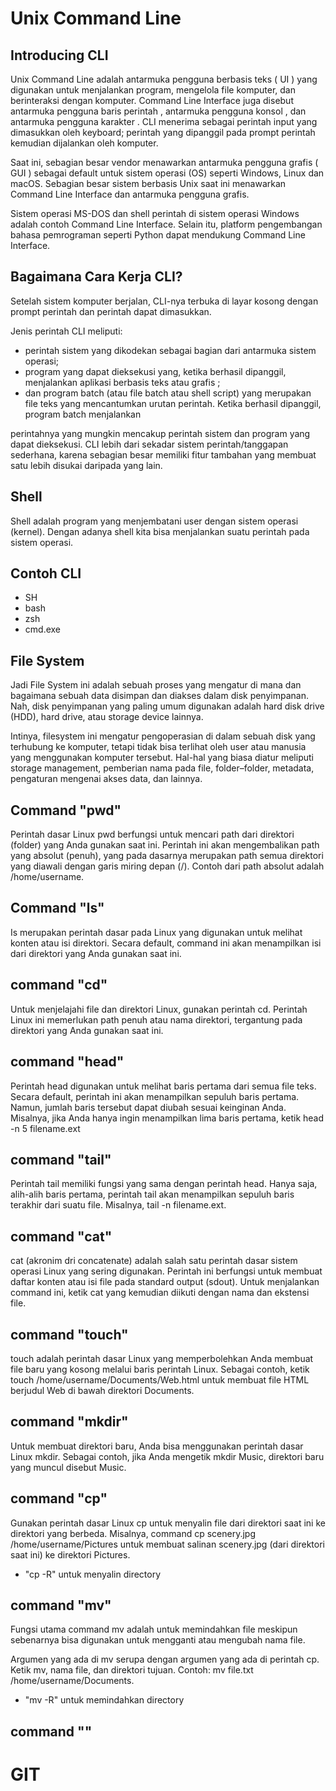 # Unix Command Line

## Introducing CLI

Unix Command Line adalah antarmuka pengguna berbasis teks ( UI ) yang digunakan untuk menjalankan program, mengelola file komputer, dan berinteraksi dengan komputer. Command Line Interface juga disebut antarmuka pengguna baris perintah , antarmuka pengguna konsol , dan antarmuka pengguna karakter . CLI menerima sebagai perintah input yang dimasukkan oleh keyboard; perintah yang dipanggil pada prompt perintah kemudian dijalankan oleh komputer.

Saat ini, sebagian besar vendor menawarkan antarmuka pengguna grafis ( GUI ) sebagai default untuk sistem operasi (OS) seperti Windows, Linux dan macOS. Sebagian besar sistem berbasis Unix saat ini menawarkan Command Line Interface dan antarmuka pengguna grafis.

Sistem operasi MS-DOS dan shell perintah di sistem operasi Windows adalah contoh Command Line Interface. Selain itu, platform pengembangan bahasa pemrograman seperti Python dapat mendukung Command Line Interface.

## Bagaimana Cara Kerja CLI? 

Setelah sistem komputer berjalan, CLI-nya terbuka di layar kosong dengan prompt perintah dan perintah dapat dimasukkan.

Jenis perintah CLI meliputi:

- perintah sistem yang dikodekan sebagai bagian dari antarmuka sistem operasi;
- program yang dapat dieksekusi yang, ketika berhasil dipanggil, menjalankan aplikasi  berbasis teks atau grafis ;
- dan program batch (atau file batch  atau shell script) yang merupakan file teks yang mencantumkan urutan perintah. Ketika berhasil dipanggil, program batch menjalankan

perintahnya yang mungkin mencakup perintah sistem dan program yang dapat dieksekusi.
CLI lebih dari sekadar sistem perintah/tanggapan sederhana, karena sebagian besar memiliki fitur tambahan yang membuat satu lebih disukai daripada yang lain.

## Shell

Shell adalah program yang menjembatani user dengan sistem operasi (kernel). Dengan adanya shell kita bisa menjalankan suatu perintah pada sistem operasi.

## Contoh CLI

- SH
- bash
- zsh
- cmd.exe

## File System
Jadi File System ini adalah sebuah proses yang mengatur di mana dan bagaimana sebuah data disimpan dan diakses dalam disk penyimpanan. Nah, disk penyimpanan yang paling umum digunakan adalah hard disk drive (HDD), hard drive, atau storage device lainnya.

Intinya, filesystem ini mengatur pengoperasian di dalam sebuah disk yang terhubung ke komputer, tetapi tidak bisa terlihat oleh user atau manusia yang menggunakan komputer tersebut. Hal-hal yang biasa diatur meliputi storage management, pemberian nama pada file, folder–folder, metadata, pengaturan mengenai akses data, dan lainnya.

## Command "pwd"
Perintah dasar Linux pwd berfungsi untuk mencari path dari direktori (folder) yang Anda gunakan saat ini. Perintah ini akan mengembalikan path yang absolut (penuh), yang pada dasarnya merupakan path semua direktori yang diawali dengan garis miring depan (/). Contoh dari path absolut adalah /home/username.

## Command "ls"
Is merupakan perintah dasar pada Linux yang digunakan untuk melihat konten atau isi direktori. Secara default, command ini akan menampilkan isi dari direktori yang Anda gunakan saat ini.

## command "cd"
Untuk menjelajahi file dan direktori Linux, gunakan perintah cd. Perintah Linux ini memerlukan path penuh atau nama direktori, tergantung pada direktori yang Anda gunakan saat ini.

## command "head"
Perintah head digunakan untuk melihat baris pertama dari semua file teks. Secara default, perintah ini akan menampilkan sepuluh baris pertama. Namun, jumlah baris tersebut dapat diubah sesuai keinginan Anda. Misalnya, jika Anda hanya ingin menampilkan lima baris pertama, ketik head -n 5 filename.ext

## command "tail"
Perintah tail memiliki fungsi yang sama dengan perintah head. Hanya saja, alih-alih baris pertama, perintah tail akan menampilkan sepuluh baris terakhir dari suatu file. Misalnya, tail -n filename.ext.

## command "cat"
cat (akronim dri concatenate) adalah salah satu perintah dasar sistem operasi Linux yang sering digunakan. Perintah ini berfungsi untuk membuat daftar konten atau isi file pada standard output (sdout). Untuk menjalankan command ini, ketik cat yang kemudian diikuti dengan nama dan ekstensi file.

## command "touch"
touch adalah perintah dasar Linux yang memperbolehkan Anda membuat file baru yang kosong melalui baris perintah Linux. Sebagai contoh, ketik touch /home/username/Documents/Web.html untuk membuat file HTML berjudul Web di bawah direktori Documents.

## command "mkdir"
Untuk membuat direktori baru, Anda bisa menggunakan perintah dasar Linux mkdir. Sebagai contoh, jika Anda mengetik mkdir Music, direktori baru yang muncul disebut Music.

## command "cp"
Gunakan perintah dasar Linux cp untuk menyalin file dari direktori saat ini ke direktori yang berbeda. Misalnya, command cp scenery.jpg /home/username/Pictures untuk membuat salinan scenery.jpg (dari direktori saat ini) ke direktori Pictures.

- "cp -R" untuk menyalin directory

## command "mv"
Fungsi utama command mv adalah untuk memindahkan file meskipun sebenarnya bisa digunakan untuk mengganti atau mengubah nama file.

Argumen yang ada di mv serupa dengan argumen yang ada di perintah cp. Ketik mv, nama file, dan direktori tujuan. Contoh: mv file.txt /home/username/Documents.

- "mv -R" untuk memindahkan directory

## command ""

# GIT